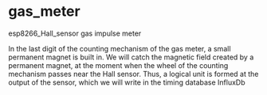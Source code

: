 # gas_meter
esp8266_Hall_sensor gas impulse meter

In the last digit of the counting mechanism of the gas meter, a small permanent magnet is built in. We will catch the magnetic field created by a permanent magnet, at the moment when the wheel of the counting mechanism passes near the Hall sensor.
Thus, a logical unit is formed at the output of the sensor, which we will write in the timing database InfluxDb

